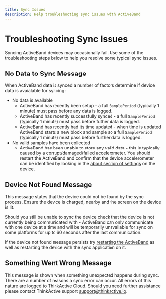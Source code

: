 ```yaml
---
title: Sync Issues
description: Help troubleshooting sync issues with ActiveBand
---
```


# Troubleshooting Sync Issues

Syncing ActiveBand devices may occasionally fail. Use some of the troubleshooting steps below to help you resolve some typical sync issues.

## No Data to Sync Message

When ActiveBand data is synced a number of factors determine if device data is avaialable for syncing:

- No data is available
    - ActiveBand has recently been setup - a full `SamplePeriod` (typically 1 minute) must pass before any data is logged.
    - ActiveBand has recently successfully synced - a full `SamplePeriod` (typically 1 minute) must pass before futher data is logged.
    - ActiveBand has recently had its time updated - when time is updated ActiveBand starts a new block and sample so a full `SamplePeriod` (typically 1 minute) must pass before further data is logged.
- No valid samples have been collected
    - ActiveBand has been unable to store any valid data - this is typically caused by a corrupt/damaged/failed accelerometer. You should restart the ActiveBand and confirm that the device accelerometer can be identified by looking in the [about section of settings](#) on the device.

## Device Not Found Message

This message states that the device could not be found by the sync process. Ensure the device is charged, nearby and the screen on the device is lit.

Should you still be unable to sync the device check that the device is not currently being [communicated with](#) - ActiveBand can only communicate with one device at a time and will be temporarily unavailable for sync on some platforms for up to 60 seconds after the last communication.

If the device not found message persists try [restarting the ActiveBand](/docs/using-activeband/infinitime-device-states#reboot) as well as restarting the device with the sync application on it.

## Something Went Wrong Message

This message is shown when something unexpected happens during sync. There are a number of reasons a sync error can occur. All errors of this nature are logged to ThinkActive Cloud. Should you need further assistance please contact ThinkActive support [support@thinkactive.io](mailto:support@thinkactive.io).